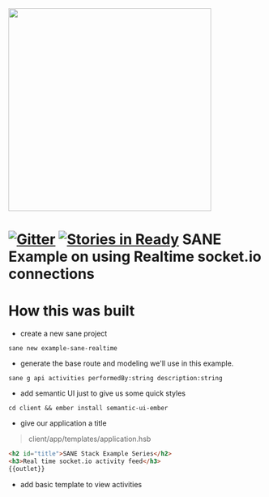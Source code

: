 <img src="https://camo.githubusercontent.com/b8ecf54b15f51c7c992d6fce003b661c96d8acec/68747470733a2f2f63646e2e7261776769742e636f6d2f6172746966696369616c696f2f73616e652f67682d70616765732f5f696e636c756465732f73616e652d6c6f676f2e737667" width="400"/>

[![Gitter](https://badges.gitter.im/Join+Chat.svg)](https://gitter.im/artificialio/sane?utm_source=badge&utm_medium=badge&utm_campaign=pr-badge&utm_content=badge)
[![Stories in Ready](https://badge.waffle.io/jamemackson/example-sane-realtime.png?label=in%20progress&title=InProgress)](https://waffle.io/jamemackson/example-sane-realtime)
SANE Example on using Realtime socket.io connections
==========================

# How this was built

* create a new sane project

`sane new example-sane-realtime`

* generate the base route and modeling we'll use in this example.

`sane g api activities performedBy:string description:string`

* add semantic UI just to give us some quick styles

`cd client && ember install semantic-ui-ember`

* give our application a title
> client/app/templates/application.hsb
```html
<h2 id="title">SANE Stack Example Series</h2>
<h3>Real time socket.io activity feed</h3>
{{outlet}}
```

* add basic template to view activities
